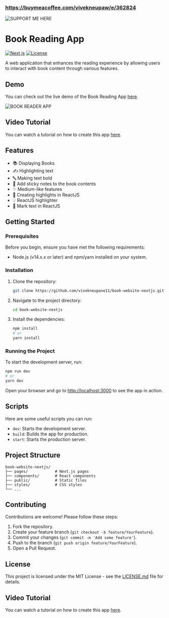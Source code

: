 ### https://buymeacoffee.com/vivekneupaw/e/362824
![SUPPORT ME HERE](https://encrypted-tbn2.gstatic.com/images?q=tbn:ANd9GcRM0N-xdJuD9rE4I82SH2b463jtSrs1ECPiUmSdiM5M8X9RuULYAd84ERHJN_Ve69BFIHzbEqPCCHFP5873QVlu0fP7UEGDVTBiosd9MA)

# Book Reading App

[![Next.js](https://img.shields.io/badge/Next.js-12.0.8-blue.svg)](https://nextjs.org/) [![License](https://img.shields.io/badge/license-MIT-green.svg)](LICENSE.md)

A web application that enhances the reading experience by allowing users to interact with book content through various features.

## Demo

You can check out the live demo of the Book Reading App [here](https://book-website-nextjs-nh5jvrwtr-vivekneupane11.vercel.app/).

![BOOK READER APP](https://raw.githubusercontent.com/vivekneupane11/book-website-nextjs/refs/heads/main/Screenshot%202024-09-25%20at%2023.28.09.png)

## Video Tutorial

You can watch a tutorial on how to create this app [here](https://www.youtube.com/watch?v=kZVt_OmD-tI).

## Features

- 📚 Displaying Books
- ✍️ Highlighting text
- 🔤 Making text bold
- 📝 Add sticky notes to the book contents
- ✨ Medium-like features
- 🎨 Creating highlights in ReactJS
- 💡 ReactJS highlighter
- 📌 Mark text in ReactJS

## Getting Started

### Prerequisites

Before you begin, ensure you have met the following requirements:

- Node.js (v14.x.x or later) and npm/yarn installed on your system.

### Installation

1. Clone the repository:

   ```bash
   git clone https://github.com/vivekneupane11/book-website-nextjs.git
   ```

2. Navigate to the project directory:

   ```bash
   cd book-website-nextjs
   ```

3. Install the dependencies:

   ```bash
   npm install
   # or
   yarn install
   ```

### Running the Project

To start the development server, run:

```bash
npm run dev
# or
yarn dev
```

Open your browser and go to [http://localhost:3000](http://localhost:3000) to see the app in action.

## Scripts

Here are some useful scripts you can run:

- `dev`: Starts the development server.
- `build`: Builds the app for production.
- `start`: Starts the production server.

## Project Structure

```
book-website-nextjs/
├── pages/            # Next.js pages
├── components/       # React components
├── public/           # Static files
├── styles/           # CSS styles
└── ...
```

## Contributing

Contributions are welcome! Please follow these steps:

1. Fork the repository.
2. Create your feature branch (`git checkout -b feature/YourFeature`).
3. Commit your changes (`git commit -m 'Add some feature'`).
4. Push to the branch (`git push origin feature/YourFeature`).
5. Open a Pull Request.

## License

This project is licensed under the MIT License - see the [LICENSE.md](LICENSE.md) file for details.

## Video Tutorial

You can watch a tutorial on how to create this app [here](https://www.youtube.com/watch?v=kZVt_OmD-tI).

